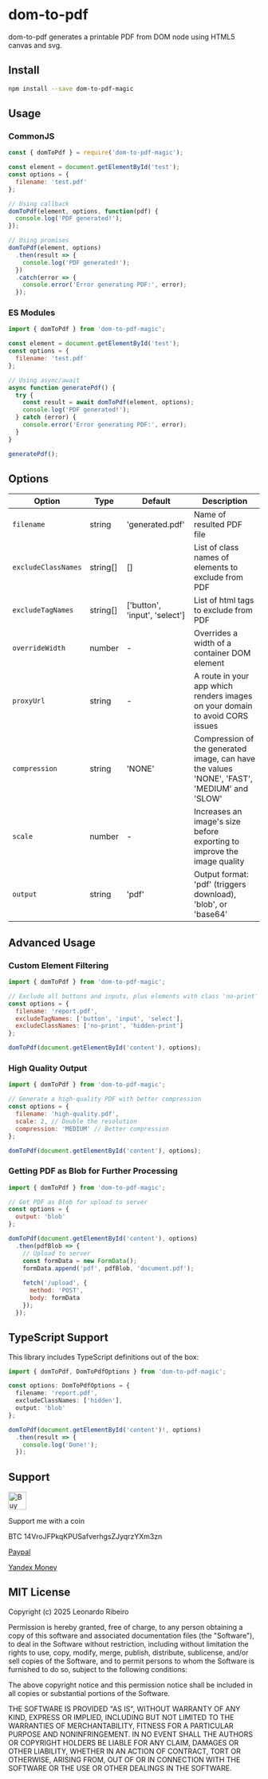 # dom-to-pdf

dom-to-pdf generates a printable PDF from DOM node using HTML5 canvas and svg.

## Install

```bash
npm install --save dom-to-pdf-magic
```

## Usage

### CommonJS
```javascript
const { domToPdf } = require('dom-to-pdf-magic');

const element = document.getElementById('test');
const options = {
  filename: 'test.pdf'
};

// Using callback
domToPdf(element, options, function(pdf) {
  console.log('PDF generated!');
});

// Using promises
domToPdf(element, options)
  .then(result => {
    console.log('PDF generated!');
  })
  .catch(error => {
    console.error('Error generating PDF:', error);
  });
```

### ES Modules
```javascript
import { domToPdf } from 'dom-to-pdf-magic';

const element = document.getElementById('test');
const options = {
  filename: 'test.pdf'
};

// Using async/await
async function generatePdf() {
  try {
    const result = await domToPdf(element, options);
    console.log('PDF generated!');
  } catch (error) {
    console.error('Error generating PDF:', error);
  }
}

generatePdf();
```

## Options

| Option | Type | Default | Description |
|--------|------|---------|-------------|
| `filename` | string | 'generated.pdf' | Name of resulted PDF file |
| `excludeClassNames` | string[] | [] | List of class names of elements to exclude from PDF |
| `excludeTagNames` | string[] | ['button', 'input', 'select'] | List of html tags to exclude from PDF |
| `overrideWidth` | number | - | Overrides a width of a container DOM element |
| `proxyUrl` | string | - | A route in your app which renders images on your domain to avoid CORS issues |
| `compression` | string | 'NONE' | Compression of the generated image, can have the values 'NONE', 'FAST', 'MEDIUM' and 'SLOW' |
| `scale` | number | - | Increases an image's size before exporting to improve the image quality |
| `output` | string | 'pdf' | Output format: 'pdf' (triggers download), 'blob', or 'base64' |

## Advanced Usage

### Custom Element Filtering

```javascript
import { domToPdf } from 'dom-to-pdf-magic';

// Exclude all buttons and inputs, plus elements with class 'no-print'
const options = {
  filename: 'report.pdf',
  excludeTagNames: ['button', 'input', 'select'],
  excludeClassNames: ['no-print', 'hidden-print']
};

domToPdf(document.getElementById('content'), options);
```

### High Quality Output

```javascript
import { domToPdf } from 'dom-to-pdf-magic';

// Generate a high-quality PDF with better compression
const options = {
  filename: 'high-quality.pdf',
  scale: 2, // Double the resolution
  compression: 'MEDIUM' // Better compression
};

domToPdf(document.getElementById('content'), options);
```

### Getting PDF as Blob for Further Processing

```javascript
import { domToPdf } from 'dom-to-pdf-magic';

// Get PDF as Blob for upload to server
const options = {
  output: 'blob'
};

domToPdf(document.getElementById('content'), options)
  .then(pdfBlob => {
    // Upload to server
    const formData = new FormData();
    formData.append('pdf', pdfBlob, 'document.pdf');
    
    fetch('/upload', {
      method: 'POST',
      body: formData
    });
  });
```

## TypeScript Support

This library includes TypeScript definitions out of the box:

```typescript
import { domToPdf, DomToPdfOptions } from 'dom-to-pdf-magic';

const options: DomToPdfOptions = {
  filename: 'report.pdf',
  excludeClassNames: ['hidden'],
  output: 'blob'
};

domToPdf(document.getElementById('content')!, options)
  .then(result => {
    console.log('Done!');
  });
```

## Support
<a href='https://ko-fi.com/Y8Y5ZDQP' target='_blank'><img height='36' style='border:0px;height:36px;' src='https://az743702.vo.msecnd.net/cdn/kofi4.png?v=2' border='0' alt='Buy Me a Coffee at ko-fi.com' /></a>

Support me with a coin

BTC 14VroJFPkqKPUSafverhgsZJyqrzYXm3zn

<a href='https://www.paypal.com/cgi-bin/webscr?cmd=_donations&business=N4989JZU4MV6Y&item_name=Support&currency_code=USD&source=url' target='_blank'>Paypal</a>

<a href='https://money.yandex.ru/to/410012447478695' target='_blank'>Yandex Money</a>

## MIT License
Copyright (c) 2025 Leonardo Ribeiro

Permission is hereby granted, free of charge, to any person obtaining a copy
of this software and associated documentation files (the "Software"), to deal
in the Software without restriction, including without limitation the rights
to use, copy, modify, merge, publish, distribute, sublicense, and/or sell
copies of the Software, and to permit persons to whom the Software is
furnished to do so, subject to the following conditions:

The above copyright notice and this permission notice shall be included in
all copies or substantial portions of the Software.

THE SOFTWARE IS PROVIDED "AS IS", WITHOUT WARRANTY OF ANY KIND, EXPRESS OR
IMPLIED, INCLUDING BUT NOT LIMITED TO THE WARRANTIES OF MERCHANTABILITY,
FITNESS FOR A PARTICULAR PURPOSE AND NONINFRINGEMENT. IN NO EVENT SHALL THE
AUTHORS OR COPYRIGHT HOLDERS BE LIABLE FOR ANY CLAIM, DAMAGES OR OTHER
LIABILITY, WHETHER IN AN ACTION OF CONTRACT, TORT OR OTHERWISE, ARISING FROM,
OUT OF OR IN CONNECTION WITH THE SOFTWARE OR THE USE OR OTHER DEALINGS IN
THE SOFTWARE.